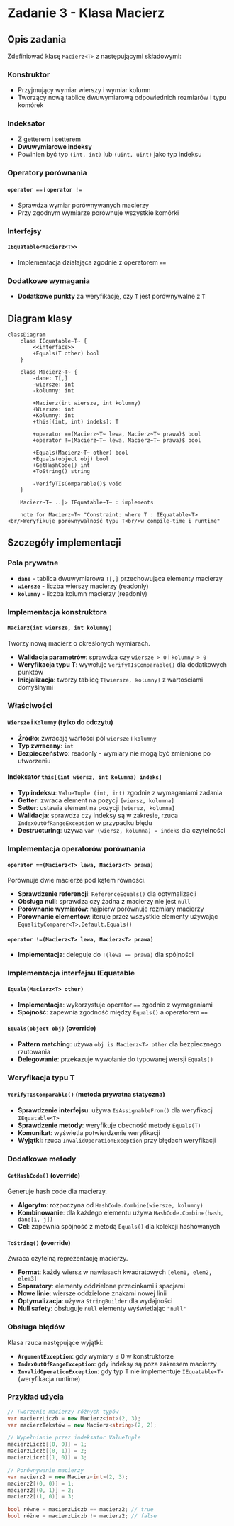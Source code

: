 # Zadanie 3 - Klasa Macierz<T>

## Opis zadania

Zdefiniować klasę `Macierz<T>` z następującymi składowymi:

### Konstruktor

- Przyjmujący wymiar wierszy i wymiar kolumn
- Tworzący nową tablicę dwuwymiarową odpowiednich rozmiarów i typu komórek

### Indeksator

- Z getterem i setterem
- **Dwuwymiarowe indeksy**
- Powinien być typ `(int, int)` lub `(uint, uint)` jako typ indeksu

### Operatory porównania

#### `operator ==` i `operator !=`

- Sprawdza wymiar porównywanych macierzy
- Przy zgodnym wymiarze porównuje wszystkie komórki

### Interfejsy

#### `IEquatable<Macierz<T>>`

- Implementacja działająca zgodnie z operatorem `==`

### Dodatkowe wymagania

- **Dodatkowe punkty** za weryfikację, czy `T` jest porównywalne z `T`

## Diagram klasy

```mermaid
classDiagram
    class IEquatable~T~ {
        <<interface>>
        +Equals(T other) bool
    }
    
    class Macierz~T~ {
        -dane: T[,]
        -wiersze: int
        -kolumny: int
        
        +Macierz(int wiersze, int kolumny)
        +Wiersze: int
        +Kolumny: int
        +this[(int, int) indeks]: T
        
        +operator ==(Macierz~T~ lewa, Macierz~T~ prawa)$ bool
        +operator !=(Macierz~T~ lewa, Macierz~T~ prawa)$ bool
        
        +Equals(Macierz~T~ other) bool
        +Equals(object obj) bool
        +GetHashCode() int
        +ToString() string
        
        -VerifyTIsComparable()$ void
    }
    
    Macierz~T~ ..|> IEquatable~T~ : implements
    
    note for Macierz~T~ "Constraint: where T : IEquatable<T><br/>Weryfikuje porównywalność typu T<br/>w compile-time i runtime"
```

## Szczegóły implementacji

### Pola prywatne

- **`dane`** - tablica dwuwymiarowa `T[,]` przechowująca elementy macierzy
- **`wiersze`** - liczba wierszy macierzy (readonly)
- **`kolumny`** - liczba kolumn macierzy (readonly)

### Implementacja konstruktora

#### `Macierz(int wiersze, int kolumny)`

Tworzy nową macierz o określonych wymiarach.

- **Walidacja parametrów**: sprawdza czy `wiersze > 0` i `kolumny > 0`
- **Weryfikacja typu T**: wywołuje `VerifyTIsComparable()` dla dodatkowych punktów
- **Inicjalizacja**: tworzy tablicę `T[wiersze, kolumny]` z wartościami domyślnymi

### Właściwości

#### `Wiersze` i `Kolumny` (tylko do odczytu)

- **Źródło**: zwracają wartości pól `wiersze` i `kolumny`
- **Typ zwracany**: `int`
- **Bezpieczeństwo**: readonly - wymiary nie mogą być zmienione po utworzeniu

#### Indeksator `this[(int wiersz, int kolumna) indeks]`

- **Typ indeksu**: `ValueTuple (int, int)` zgodnie z wymaganiami zadania
- **Getter**: zwraca element na pozycji `[wiersz, kolumna]`
- **Setter**: ustawia element na pozycji `[wiersz, kolumna]`
- **Walidacja**: sprawdza czy indeksy są w zakresie, rzuca `IndexOutOfRangeException` w przypadku błędu
- **Destructuring**: używa `var (wiersz, kolumna) = indeks` dla czytelności

### Implementacja operatorów porównania

#### `operator ==(Macierz<T> lewa, Macierz<T> prawa)`

Porównuje dwie macierze pod kątem równości.

- **Sprawdzenie referencji**: `ReferenceEquals()` dla optymalizacji
- **Obsługa null**: sprawdza czy żadna z macierzy nie jest `null`
- **Porównanie wymiarów**: najpierw porównuje rozmiary macierzy
- **Porównanie elementów**: iteruje przez wszystkie elementy używając `EqualityComparer<T>.Default.Equals()`

#### `operator !=(Macierz<T> lewa, Macierz<T> prawa)`

- **Implementacja**: deleguje do `!(lewa == prawa)` dla spójności

### Implementacja interfejsu IEquatable<T>

#### `Equals(Macierz<T> other)`

- **Implementacja**: wykorzystuje operator `==` zgodnie z wymaganiami
- **Spójność**: zapewnia zgodność między `Equals()` a operatorem `==`

#### `Equals(object obj)` (override)

- **Pattern matching**: używa `obj is Macierz<T> other` dla bezpiecznego rzutowania
- **Delegowanie**: przekazuje wywołanie do typowanej wersji `Equals()`

### Weryfikacja typu T

#### `VerifyTIsComparable()` (metoda prywatna statyczna)

- **Sprawdzenie interfejsu**: używa `IsAssignableFrom()` dla weryfikacji `IEquatable<T>`
- **Sprawdzenie metody**: weryfikuje obecność metody `Equals(T)`
- **Komunikat**: wyświetla potwierdzenie weryfikacji
- **Wyjątki**: rzuca `InvalidOperationException` przy błędach weryfikacji

### Dodatkowe metody

#### `GetHashCode()` (override)

Generuje hash code dla macierzy.

- **Algorytm**: rozpoczyna od `HashCode.Combine(wiersze, kolumny)`
- **Kombinowanie**: dla każdego elementu używa `HashCode.Combine(hash, dane[i, j])`
- **Cel**: zapewnia spójność z metodą `Equals()` dla kolekcji hashowanych

#### `ToString()` (override)

Zwraca czytelną reprezentację macierzy.

- **Format**: każdy wiersz w nawiasach kwadratowych `[elem1, elem2, elem3]`
- **Separatory**: elementy oddzielone przecinkami i spacjami
- **Nowe linie**: wiersze oddzielone znakami nowej linii
- **Optymalizacja**: używa `StringBuilder` dla wydajności
- **Null safety**: obsługuje `null` elementy wyświetlając `"null"`

### Obsługa błędów

Klasa rzuca następujące wyjątki:

- **`ArgumentException`**: gdy wymiary ≤ 0 w konstruktorze
- **`IndexOutOfRangeException`**: gdy indeksy są poza zakresem macierzy
- **`InvalidOperationException`**: gdy typ T nie implementuje `IEquatable<T>` (weryfikacja runtime)

### Przykład użycia

```csharp
// Tworzenie macierzy różnych typów
var macierzLiczb = new Macierz<int>(2, 3);
var macierzTekstów = new Macierz<string>(2, 2);

// Wypełnianie przez indeksator ValueTuple
macierzLiczb[(0, 0)] = 1;
macierzLiczb[(0, 1)] = 2;
macierzLiczb[(1, 0)] = 3;

// Porównywanie macierzy
var macierz2 = new Macierz<int>(2, 3);
macierz2[(0, 0)] = 1;
macierz2[(0, 1)] = 2;
macierz2[(1, 0)] = 3;

bool równe = macierzLiczb == macierz2; // true
bool różne = macierzLiczb != macierz2; // false
```
